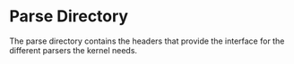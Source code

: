 # Parse Directory
The parse directory contains the headers that provide the interface for the
different parsers the kernel needs.
